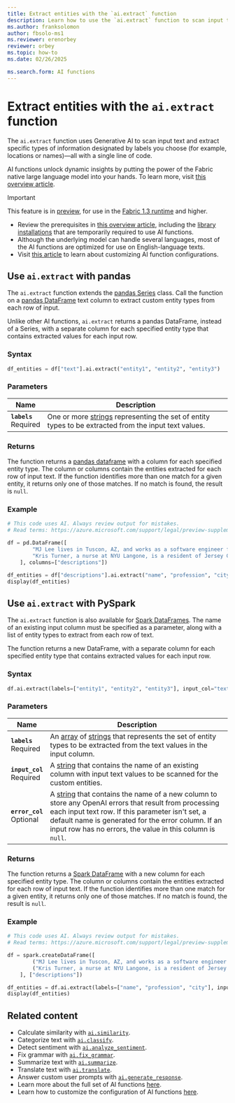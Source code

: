 ```yaml
---
title: Extract entities with the `ai.extract` function
description: Learn how to use the `ai.extract` function to scan input text and extract information.
ms.author: franksolomon
author: fbsolo-ms1
ms.reviewer: erenorbey
reviewer: orbey
ms.topic: how-to
ms.date: 02/26/2025

ms.search.form: AI functions
---
```


# Extract entities with the `ai.extract` function

The `ai.extract` function uses Generative AI to scan input text and extract specific types of information designated by labels you choose (for example, locations or names)—all with a single line of code.

AI functions unlock dynamic insights by putting the power of the Fabric native large language model into your hands. To learn more, visit [this overview article](./overview.md).

> [!IMPORTANT]
> This feature is in [preview](../../get-started/preview.md), for use in the [Fabric 1.3 runtime](../../data-engineering/runtime-1-3.md) and higher.
>
> - Review the prerequisites in [this overview article](./overview.md), including the [library installations](./overview.md#getting-started-with-ai-functions) that are temporarily required to use AI functions.
> - Although the underlying model can handle several languages, most of the AI functions are optimized for use on English-language texts.
> - Visit [this article](./configuration.md) to learn about customizing AI function configurations.

## Use `ai.extract` with pandas

The `ai.extract` function extends the [pandas Series](https://pandas.pydata.org/docs/reference/api/pandas.Series.html) class. Call the function on a [pandas DataFrame](https://pandas.pydata.org/docs/reference/api/pandas.DataFrame.html) text column to extract custom entity types from each row of input.

Unlike other AI functions, `ai.extract` returns a pandas DataFrame, instead of a Series, with a separate column for each specified entity type that contains extracted values for each input row.

### Syntax

```python
df_entities = df["text"].ai.extract("entity1", "entity2", "entity3")
```

### Parameters

| **Name** | **Description** |
|---|---|
| **`labels`** <br> Required | One or more [strings](https://docs.python.org/3/library/stdtypes.html#str) representing the set of entity types to be extracted from the input text values. |

### Returns

The function returns a [pandas dataframe](https://pandas.pydata.org/docs/reference/api/pandas.DataFrame.html) with a column for each specified entity type. The column or columns contain the entities extracted for each row of input text. If the function identifies more than one match for a given entity, it returns only one of those matches. If no match is found, the result is `null`.

### Example

```python
# This code uses AI. Always review output for mistakes. 
# Read terms: https://azure.microsoft.com/support/legal/preview-supplemental-terms/

df = pd.DataFrame([
        "MJ Lee lives in Tuscon, AZ, and works as a software engineer for Microsoft.",
        "Kris Turner, a nurse at NYU Langone, is a resident of Jersey City, New Jersey."
    ], columns=["descriptions"])

df_entities = df["descriptions"].ai.extract("name", "profession", "city")
display(df_entities)
```

## Use `ai.extract` with PySpark

The `ai.extract` function is also available for [Spark DataFrames](https://spark.apache.org/docs/latest/api/python/reference/pyspark.sql/dataframe.html). The name of an existing input column must be specified as a parameter, along with a list of entity types to extract from each row of text.

The function returns a new DataFrame, with a separate column for each specified entity type that contains extracted values for each input row.

### Syntax

```python
df.ai.extract(labels=["entity1", "entity2", "entity3"], input_col="text")
```

### Parameters

| **Name** | **Description** |
|---|---|
| **`labels`** <br> Required | An [array](https://spark.apache.org/docs/latest/api/python/reference/pyspark.sql/api/pyspark.sql.types.ArrayType.html) of [strings](https://spark.apache.org/docs/latest/api/python/reference/pyspark.sql/api/pyspark.sql.types.StringType.html) that represents the set of entity types to be extracted from the text values in the input column. |
| **`input_col`** <br> Required | A [string](https://spark.apache.org/docs/latest/api/python/reference/pyspark.sql/api/pyspark.sql.types.StringType.html) that contains the name of an existing column with input text values to be scanned for the custom entities. |
| **`error_col`** <br> Optional | A [string](https://spark.apache.org/docs/latest/api/python/reference/pyspark.sql/api/pyspark.sql.types.StringType.html) that contains the name of a new column to store any OpenAI errors that result from processing each input text row. If this parameter isn't set, a default name is generated for the error column. If an input row has no errors, the value in this column is `null`. |

### Returns

The function returns a [Spark DataFrame](https://spark.apache.org/docs/latest/api/python/reference/pyspark.sql/dataframe.html) with a new column for each specified entity type. The column or columns contain the entities extracted for each row of input text. If the function identifies more than one match for a given entity, it returns only one of those matches. If no match is found, the result is `null`.

### Example

```python
# This code uses AI. Always review output for mistakes. 
# Read terms: https://azure.microsoft.com/support/legal/preview-supplemental-terms/

df = spark.createDataFrame([
        ("MJ Lee lives in Tuscon, AZ, and works as a software engineer for Microsoft.",),
        ("Kris Turner, a nurse at NYU Langone, is a resident of Jersey City, New Jersey.",)
    ], ["descriptions"])

df_entities = df.ai.extract(labels=["name", "profession", "city"], input_col="descriptions")
display(df_entities)
```

## Related content

- Calculate similarity with [`ai.similarity`](./similarity.md).
- Categorize text with [`ai.classify`](./classify.md).
- Detect sentiment with [`ai.analyze_sentiment`](./analyze-sentiment.md).
- Fix grammar with [`ai.fix_grammar`](./fix-grammar.md).
- Summarize text with [`ai.summarize`](./summarize.md).
- Translate text with [`ai.translate`](./translate.md).
- Answer custom user prompts with [`ai.generate_response`](./generate-response.md).
- Learn more about the full set of AI functions [here](./overview.md).
- Learn how to customize the configuration of AI functions [here](./configuration.md).
